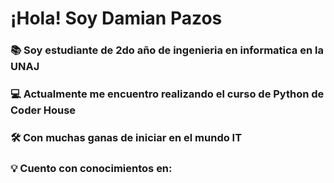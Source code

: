 # ¡Hola! Soy Damian Pazos
### 📚  Soy estudiante de 2do año de ingenieria en informatica en la UNAJ
### 💻  Actualmente me encuentro realizando el curso de Python de Coder House
### 🛠️  Con muchas ganas de iniciar en el mundo IT
### 💡   Cuento con conocimientos en:

    




<!---
DamianPazos/DamianPazos is a ✨ special ✨ repository because its `README.md` (this file) appears on your GitHub profile.
You can click the Preview link to take a look at your changes.
--->
